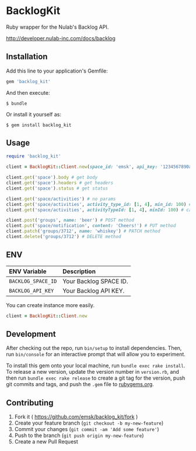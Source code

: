 # BacklogKit

Ruby wrapper for the Nulab's Backlog API.

http://developer.nulab-inc.com/docs/backlog

## Installation

Add this line to your application's Gemfile:

```ruby
gem 'backlog_kit'
```

And then execute:

    $ bundle

Or install it yourself as:

    $ gem install backlog_kit

## Usage

```ruby
require 'backlog_kit'

client = BacklogKit::Client.new(space_id: 'emsk', api_key: '1234567890abcdefghij1234567890abcdefghij1234567890abcdefghij1234')

client.get('space').body # get body
client.get('space').headers # get headers
client.get('space').status # get status

client.get('space/activities') # no params
client.get('space/activities', activity_type_id: [1, 4], min_id: 100) # underscored key
client.get('space/activities', activityTypeId: [1, 4], minId: 100) # camelized key

client.post('groups', name: 'beer') # POST method
client.put('space/notification', content: 'Cheers!') # PUT method
client.patch('groups/3712', name: 'whiskey') # PATCH method
client.delete('groups/3712') # DELETE method
```

## ENV

| ENV Variable | Description |
| :----------- | :---------- |
| `BACKLOG_SPACE_ID` | Your Backlog SPACE ID. |
| `BACKLOG_API_KEY` | Your Backlog API KEY. |

You can create instance more easily.

```ruby
client = BacklogKit::Client.new
```

## Development

After checking out the repo, run `bin/setup` to install dependencies. Then, run `bin/console` for an interactive prompt that will allow you to experiment.

To install this gem onto your local machine, run `bundle exec rake install`. To release a new version, update the version number in `version.rb`, and then run `bundle exec rake release` to create a git tag for the version, push git commits and tags, and push the `.gem` file to [rubygems.org](https://rubygems.org).

## Contributing

1. Fork it ( https://github.com/emsk/backlog_kit/fork )
2. Create your feature branch (`git checkout -b my-new-feature`)
3. Commit your changes (`git commit -am 'Add some feature'`)
4. Push to the branch (`git push origin my-new-feature`)
5. Create a new Pull Request
